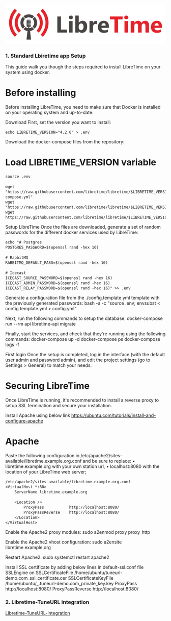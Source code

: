 ### [![LibreTime](https://github.com/libretime/website/blob/main/static/img/logo-512px.png)](https://github.com/libretime/libretime)


### 1. Standard Lbiretime app Setup

This guide walk you though the steps required to install LibreTime on your system using docker.

# Before installing
Before installing LibreTime, you need to make sure that Docker is installed on your operating system and up-to-date.

Download
First, set the version you want to install:

    echo LIBRETIME_VERSION="4.2.0" > .env
Download the docker-compose files from the repository:


# Load LIBRETIME_VERSION variable
    source .env

    wget "https://raw.githubusercontent.com/libretime/libretime/$LIBRETIME_VERSION/docker-compose.yml"
    wget "https://raw.githubusercontent.com/libretime/libretime/$LIBRETIME_VERSION/docker/nginx.conf"
    wget https://raw.githubusercontent.com/libretime/libretime/$LIBRETIME_VERSION/docker/config.template.yml

Setup LibreTime
Once the files are downloaded, generate a set of random passwords for the different docker services used by LibreTime:

    echo "# Postgres
    POSTGRES_PASSWORD=$(openssl rand -hex 16)

    # RabbitMQ
    RABBITMQ_DEFAULT_PASS=$(openssl rand -hex 16)

    # Icecast
    ICECAST_SOURCE_PASSWORD=$(openssl rand -hex 16)
    ICECAST_ADMIN_PASSWORD=$(openssl rand -hex 16)
    ICECAST_RELAY_PASSWORD=$(openssl rand -hex 16)" >> .env

Generate a configuration file from the ./config.template.yml template with the previously generated passwords:
    bash -a -c "source .env; envsubst < config.template.yml > config.yml"

Next, run the following commands to setup the database:
    docker-compose run --rm api libretime-api migrate

Finally, start the services, and check that they're running using the following commands:
    docker-compose up -d
    docker-compose ps
    docker-compose logs -f

First login
Once the setup is completed, log in the interface (with the default user admin and password admin), and edit the project settings (go to Settings > General) to match your needs.


# Securing LibreTime
Once LibreTime is running, it's recommended to install a reverse proxy to setup SSL termination and secure your installation.

Install Apache using below link
    https://ubuntu.com/tutorials/install-and-configure-apache

# Apache
Paste the following configuration in /etc/apache2/sites-available/libretime.example.org.conf and be sure to replace:
•	libretime.example.org with your own station url,
•	localhost:8080 with the location of your LibreTime web server;

    /etc/apache2/sites-available/libretime.example.org.conf
    <VirtualHost *:80>
        ServerName libretime.example.org

        <Location />
            ProxyPass           http://localhost:8080/
            ProxyPassReverse    http://localhost:8080/
        </Location>
    </VirtualHost>

Enable the Apache2 proxy modules:
    sudo a2enmod proxy proxy_http

Enable the Apache2 vhost configuration:
    sudo a2ensite libretime.example.org

Restart Apache2:
    sudo systemctl restart apache2

Install SSL certificate by adding below lines in default-ssl.conf file
    SSLEngine on
    SSLCertificateFile      /home/ubuntu/tuneurl-demo.com_ssl_certificate.cer
    SSLCertificateKeyFile   /home/ubuntu/_.tuneurl-demo.com_private_key.key
    <Location />
            ProxyPass           http://localhost:8080/
            ProxyPassReverse    http://localhost:8080/
    </Location>

### 2. Libretime-TuneURL integration


[Libretime-TuneURL-integration](docs/Libretime-TuneURL-integration.pdf)